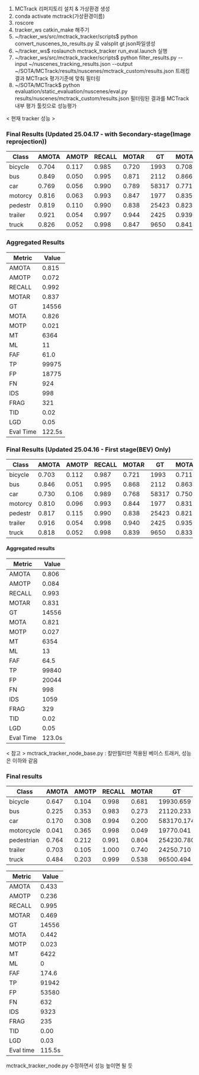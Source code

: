 1. MCTrack 리퍼지토리 설치 & 가상환경 생성
2. conda activate mctrack(가상환경이름)
3. roscore
4. tracker_ws catkin_make 해주기
5. ~/tracker_ws/src/mctrack_tracker/scripts$ python convert_nuscenes_to_results.py 로 valsplit gt json파일생성 
6. ~/tracker_ws$ roslaunch mctrack_tracker run_eval.launch 실행
7. ~/tracker_ws/src/mctrack_tracker/scripts$ python filter_results.py   --input ~/nuscenes_tracking_results.json   --output ~/SOTA/MCTrack/results/nuscenes/mctrack_custom/results.json 트래킹 결과 MCTrack 평가기준에 맞춰 필터링
8. ~/SOTA/MCTrack$ python evaluation/static_evaluation/nuscenes/eval.py results/nuscenes/mctrack_custom/results.json 필터링된 결과를 MCTrack 내부 평가 툴킷으로 성능평가


   
< 현재 tracker 성능 >
### Final Results (Updated 25.04.17 - with Secondary-stage(Image reprojection))

| Class     | AMOTA | AMOTP | RECALL | MOTAR | GT    | MOTA  | MOTP  | MT   | ML | FAF  | TP    | FP    | FN  | IDS | FRAG | TID  | LGD  |
|-----------|-------|-------|--------|-------|-------|-------|-------|------|----|------|--------|--------|-----|------|------|------|------|
| bicycle   | 0.704 | 0.117 | 0.985  | 0.720 | 1993  | 0.708 | 0.060 | 153  | 1  | 35.6 | 1961   | 549    | 30  | 2    | 3    | 0.08 | 0.09 |
| bus       | 0.849 | 0.050 | 0.995  | 0.871 | 2112  | 0.866 | 0.000 | 107  | 0  | 17.2 | 2101   | 271    | 11  | 0    | 3    | 0.00 | 0.05 |
| car       | 0.769 | 0.056 | 0.990  | 0.789 | 58317 | 0.771 | 0.006 | 3621 | 9  | 208.4| 57013  | 12025  | 577 | 727  | 201  | 0.02 | 0.06 |
| motorcy   | 0.816 | 0.063 | 0.993  | 0.847 | 1977  | 0.835 | 0.014 | 132  | 0  | 21.2 | 1949   | 298    | 14  | 14   | 2    | 0.03 | 0.04 |
| pedestr   | 0.819 | 0.110 | 0.990  | 0.838 | 25423 | 0.823 | 0.059 | 1678 | 1  | 91.7 | 24957  | 4034   | 263 | 203  | 102  | 0.02 | 0.05 |
| trailer   | 0.921 | 0.054 | 0.997  | 0.944 | 2425  | 0.939 | 0.004 | 133  | 0  | 13.7 | 2412   | 134    | 7   | 6    | 1    | 0.02 | 0.03 |
| truck     | 0.826 | 0.052 | 0.998  | 0.847 | 9650  | 0.841 | 0.002 | 540  | 0  | 39.4 | 9582   | 1464   | 22  | 46   | 9    | 0.00 | 0.02 |


### Aggregated Results

| Metric    | Value  |
|-----------|--------|
| AMOTA     | 0.815  |
| AMOTP     | 0.072  |
| RECALL    | 0.992  |
| MOTAR     | 0.837  |
| GT        | 14556  |
| MOTA      | 0.826  |
| MOTP      | 0.021  |
| MT        | 6364   |
| ML        | 11     |
| FAF       | 61.0   |
| TP        | 99975  |
| FP        | 18775  |
| FN        | 924    |
| IDS       | 998    |
| FRAG      | 321    |
| TID       | 0.02   |
| LGD       | 0.05   |
| Eval Time | 122.5s |

### Final Results (Updated 25.04.16 - First stage(BEV) Only)
| Class    | AMOTA | AMOTP | RECALL | MOTAR | GT     | MOTA  | MOTP  | MT   | ML | FAF  | TP    | FP    | FN   | IDS | FRAG | TID  | LGD  |
|----------|-------|-------|--------|-------|--------|-------|-------|------|----|------|--------|--------|------|------|------|------|------|
| bicycle  | 0.703 | 0.112 | 0.987  | 0.721 | 1993   | 0.711 | 0.064 | 153  | 0  | 35.3 | 1965   | 548    | 25   | 3    | 5    | 0.04 | 0.07 |
| bus      | 0.846 | 0.051 | 0.995  | 0.868 | 2112   | 0.863 | 0.001 | 107  | 0  | 17.5 | 2101   | 278    | 11   | 0    | 3    | 0.00 | 0.05 |
| car      | 0.730 | 0.106 | 0.989  | 0.768 | 58317  | 0.750 | 0.006 | 3614 | 10 | 228.5| 56933  | 13189  | 654  | 730  | 206  | 0.03 | 0.07 |
| motorcy  | 0.810 | 0.096 | 0.993  | 0.844 | 1977   | 0.831 | 0.048 | 132  | 0  | 21.7 | 1945   | 303    | 14   | 18   | 3    | 0.03 | 0.04 |
| pedestr  | 0.817 | 0.115 | 0.990  | 0.838 | 25423  | 0.821 | 0.063 | 1676 | 3  | 92.1 | 24901  | 4040   | 266  | 256  | 103  | 0.02 | 0.05 |
| trailer  | 0.916 | 0.054 | 0.998  | 0.940 | 2425   | 0.935 | 0.004 | 133  | 0  | 14.9 | 2414   | 146    | 6    | 5    | 1    | 0.01 | 0.02 |
| truck    | 0.818 | 0.052 | 0.998  | 0.839 | 9650   | 0.833 | 0.002 | 539  | 0  | 41.7 | 9581   | 1540   | 22   | 47   | 8    | 0.00 | 0.02 |


#### Aggregated results

| Metric     | Value  |
|------------|--------|
| AMOTA      | 0.806  |
| AMOTP      | 0.084  |
| RECALL     | 0.993  |
| MOTAR      | 0.831  |
| GT         | 14556  |
| MOTA       | 0.821  |
| MOTP       | 0.027  |
| MT         | 6354   |
| ML         | 13     |
| FAF        | 64.5   |
| TP         | 99840  |
| FP         | 20044  |
| FN         | 998   |
| IDS        | 1059   |
| FRAG       | 329    |
| TID        | 0.02   |
| LGD        | 0.05   |
| Eval Time  | 123.0s   |



< 참고 >
mctrack_tracker_node_base.py : 칼만필터만 적용된 베이스 트래커, 성능은 이하와 같음
### Final results

| Class     | AMOTA | AMOTP | RECALL | MOTAR |   GT     | MOTA | MOTP | MT   | ML |  FAF  |   TP   |    FP     |  FN  | IDS | FRAG |  TID |  LGD |
|-----------|-------|-------|--------|-------|----------|------|------|------|----|-------|--------|-----------|------|-----|------|------|------|
| bicycle   | 0.647 | 0.104 | 0.998  | 0.681 | 19930.659| 0.004|      | 156  | 0  |  41.3 |  1927  |   614     | 462  |  3  |      | 0.00 | 0.01 |
| bus       | 0.225 | 0.353 | 0.983  | 0.273 | 21120.233| 0.004|      | 106  | 0  |  84.4 |  1803  | 131135    |      |274  |  4   | 0.00 | 0.11 |
| car       | 0.170 | 0.308 | 0.994  | 0.200 |583170.174| 0.009|      | 3670 | 0  | 702.8 | 50712  |40554338   |      |7267 | 123  | 0.00 | 0.04 |
| motorcycle| 0.041 | 0.365 | 0.998  | 0.049 | 19770.041| 0.019|      | 132  | 0  | 111.4 |  1659  |15774314   |      | 2   |      | 0.00 | 0.01 |
| pedestrian| 0.764 | 0.212 | 0.991  | 0.804 |254230.780| 0.118|      | 1684 | 0  | 110.8 | 24662  | 4830240   |      |521  |  98  | 0.00 | 0.05 |
| trailer   | 0.703 | 0.105 | 1.000  | 0.740 | 24250.710| 0.006|      | 133  | 0  |  60.6 |  2327  |   606     |  98  | 0   |      | 0.00 | 0.00 |
| truck     | 0.484 | 0.203 | 0.999  | 0.538 | 96500.494| 0.003|      | 541  | 0  | 110.8 |  8852  |  408811   |      | 787 |  5   | 0.00 | 0.01 |


| Metric | Value  |
|--------|--------|
| AMOTA  | 0.433  |
| AMOTP  | 0.236  |
| RECALL | 0.995  |
| MOTAR  | 0.469  |
| GT     | 14556  |
| MOTA   | 0.442  |
| MOTP   | 0.023  |
| MT     | 6422   |
| ML     | 0      |
| FAF    | 174.6  |
| TP     | 91942  |
| FP     | 53580  |
| FN     | 632    |
| IDS    | 9323   |
| FRAG   | 235    |
| TID    | 0.00   |
| LGD    | 0.03   |
| Eval time | 115.5s |
 



mctrack_tracker_node.py 수정하면서 성능 높이면 될 듯
